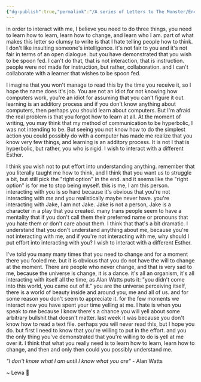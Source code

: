 ```yaml
---
{"dg-publish":true,"permalink":"/A series of Letters to The Monster/Encouragement/","tags":["letter","person/mom"]}
---
```


in order to interact with me, I believe you need to do three things, you need to learn how to learn, learn how to change, and learn who I am. part of what makes this letter so clumsy to write is that I hate telling people how to think. I don't like insulting someone's intelligence. it's not fair to you and it's not fair in terms of an open dialogue. but you have demonstrated that you wish to be spoon fed. I can't do that, that is not interaction, that is instruction. people were not made for instruction, but rather, collaboration. and I can't collaborate with a learner that wishes to be spoon fed. 

I imagine that you won't manage to read this by the time you receive it, so I hope the name does it's job. You are not an idiot for not knowing how computers work, you're an idiot for assuming that you can't figure it out. learning is an additory process and if you don't know anything about computers, then perhaps you should learn about computers. But I'm afraid the real problem is that you forgot how to learn at all. At the moment of writing, you may think that my method of communication to be hyperbolic, I was not intending to be. But seeing you not know how to do the simplest action you could possibly do with a computer has made me realize that you know very few things, and learning is an additory process. It is not I that is hyperbolic, but rather, you who is rigid. I wish to interact with a different Esther.

I think you wish not to put effort into understanding anything. remember that you literally taught me how to think, and I think that you want us to struggle a bit, but still pick the "right option" in the end. and it seems like the "right option" is for me to stop being myself. this is me, I am this person. interacting with you is so hard because it's obvious that you're not interacting with *me* and you realistically maybe never have. you're interacting with Jake, I am not Jake. Jake is not a person, Jake is a character in a play that you created. many trans people seem to have a mentality that if you don't call them their preferred name or pronouns that you hate them or don't care about them. I think that that's a bit dramatic. I understand that you don't understand anything about me, because you're not interacting with me, and if you're not interacting with me, why should I put effort into interacting with you? I wish to interact with a different Esther.

I've told you many many times that you need to change and for a moment there you fooled me. but it is obvious that you do not have the will to change at the moment. There are people who never change, and that is very sad to me, because the universe is change, it is a dance. it's all an organism, it's all interacting with itself all the time, as Alan Watts puts it: "you didn't come into this world, you came out of it." you are the universe perceiving itself, there is a world of beauty inside and around you, me and all of us. and for some reason you don't seem to appreciate it. for the few moments we interact now you have spent your time yelling at me. I hate is when you speak to me because I know there's a chance you will yell about some arbitrary bullshit that doesn't matter. last week it was because you don't know how to read a text file. perhaps you will never read this, but I hope you do. but first I need to know that you're willing to put in the effort. and you the only thing you've demonstrated that you're willing to do is yell at me over it. I think that what you really need is to learn how to learn, learn how to change, and then and only then could you possibly understand me.

*"I don't know what I am until I know what you are"* - Alan Watts

~ Lewa 💚